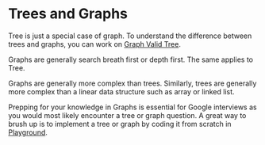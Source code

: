 # Trees and Graphs

Tree is just a special case of graph. To understand the difference between trees and graphs, you can work on [Graph Valid Tree](https://leetcode.com/problems/graph-valid-tree/description/).

Graphs are generally search breath first or depth first. The same applies to Tree.

Graphs are generally more complex than trees. Similarly, trees are generally more complex than a linear data structure such as array or linked list.

Prepping for your knowledge in Graphs is essential for Google interviews as you would most likely encounter a tree or graph question. A great way to brush up is to implement a tree or graph by coding it from scratch in [Playground](https://leetcode.com/playground/).
